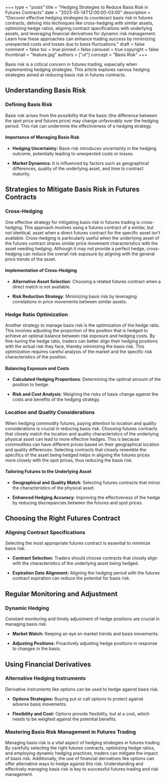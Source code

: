 +++
type = "posts"
title = "Hedging Strategies to Reduce Basis Risk in Futures Contracts"
date = "2023-05-14T12:00:00-03:00"
description = "Discover effective hedging strategies to counteract basis risk in futures contracts, delving into techniques like cross-hedging with similar assets, optimizing hedge ratios, aligning contract specifications with underlying assets, and leveraging financial derivatives for dynamic risk management. Learn how these approaches can enhance trading success by minimizing unexpected costs and losses due to basis fluctuations." 
draft = false
comment = false
toc = true
pinned = false
carousel = true
copyright = false
thumbnail = "feature.jpg"
authors = ["ut"]
concept = "Basis Risk"
+++

Basis risk is a critical concern in futures trading, especially when
implementing hedging strategies. This article explores various hedging
strategies aimed at reducing basis risk in futures contracts.

## Understanding Basis Risk

### Defining Basis Risk

Basis risk arises from the possibility that the basis (the difference
between the spot price and futures price) may change unfavorably over
the hedging period. This risk can undermine the effectiveness of a
hedging strategy.

#### Importance of Managing Basis Risk

-   **Hedging Uncertainty:** Basis risk introduces uncertainty in the
    hedging outcome, potentially leading to unexpected costs or
    losses.

-   **Market Dynamics:** It is influenced by factors such as
    geographical differences, quality of the underlying asset, and
    time to contract maturity.

## Strategies to Mitigate Basis Risk in Futures Contracts

### Cross-Hedging

One effective strategy for mitigating basis risk in futures trading is
cross-hedging. This approach involves using a futures contract of a
similar, but not identical, asset when a direct futures contract for the
specific asset isn't available. Cross-hedging is particularly useful
when the underlying asset of the futures contract shares similar price
movement characteristics with the asset needing hedging. Although it may
not provide a perfect hedge, cross-hedging can reduce the overall risk
exposure by aligning with the general price trends of the asset.

#### Implementation of Cross-Hedging

-   **Alternative Asset Selection**: Choosing a related futures contract
    when a direct match is not available.

-   **Risk Reduction Strategy**: Minimizing basis risk by leveraging
    correlations in price movements between similar assets.

### Hedge Ratio Optimization

Another strategy to manage basis risk is the optimization of the hedge
ratio. This involves adjusting the proportion of the position that is
hedged to achieve an optimal balance between risk exposure and hedging
costs. By fine-tuning the hedge ratio, traders can better align their
hedging positions with the actual risk they face, thereby minimizing the
basis risk. This optimization requires careful analysis of the market
and the specific risk characteristics of the position.

#### Balancing Exposure and Costs

-   **Calculated Hedging Proportions**: Determining the optimal amount
    of the position to hedge.

-   **Risk and Cost Analysis**: Weighing the risks of basis change
    against the costs and benefits of the hedging strategy.

### Location and Quality Considerations

When hedging commodity futures, paying attention to location and quality
considerations is crucial in reducing basis risk. Choosing futures
contracts that closely match the location and quality characteristics of
the underlying physical asset can lead to more effective hedges. This is
because commodities can have different prices based on their
geographical location and quality differences. Selecting contracts that
closely resemble the specifics of the asset being hedged helps in
aligning the futures prices more closely with the spot prices, thus
reducing the basis risk.

#### Tailoring Futures to the Underlying Asset

-   **Geographical and Quality Match**: Selecting futures contracts that
    mirror the characteristics of the physical asset.

-   **Enhanced Hedging Accuracy**: Improving the effectiveness of the
    hedge by reducing discrepancies between the futures and spot
    prices.

## Choosing the Right Futures Contract

### Aligning Contract Specifications

Selecting the most appropriate futures contract is essential to minimize
basis risk.

-   **Contract Selection:** Traders should choose contracts that closely
    align with the characteristics of the underlying asset being
    hedged.

-   **Expiration Date Alignment:** Aligning the hedging period with the
    futures contract expiration can reduce the potential for basis
    risk.

## Regular Monitoring and Adjustment

### Dynamic Hedging

Constant monitoring and timely adjustment of hedge positions are crucial
in managing basis risk.

-   **Market Watch:** Keeping an eye on market trends and basis
    movements.

-   **Adjusting Positions:** Proactively adjusting hedge positions in
    response to changes in the basis.

## Using Financial Derivatives

### Alternative Hedging Instruments

Derivative instruments like options can be used to hedge against basis
risk.

-   **Options Strategies:** Buying put or call options to protect
    against adverse basis movements.

-   **Flexibility and Cost:** Options provide flexibility, but at a
    cost, which needs to be weighed against the potential benefits.

### Mastering Basis Risk Management in Futures Trading

Managing basis risk is a vital aspect of hedging strategies in futures
trading. By carefully selecting the right futures contracts, optimizing
hedge ratios, and employing dynamic hedging practices, traders can
mitigate the impact of basis risk. Additionally, the use of financial
derivatives like options can offer alternative ways to hedge against
this risk. Understanding and effectively managing basis risk is key to
successful futures trading and risk management.

